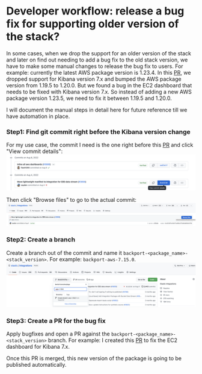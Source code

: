 # Developer workflow: release a bug fix for supporting older version of the stack?

In some cases, when we drop the support for an older version of the stack and later on find
out needing to add a bug fix to the old stack version, we have to make some manual changes
to release the bug fix to users. For example: currently the latest AWS package version is
1.23.4. In this [PR](https://github.com/elastic/integrations/pull/3688), we dropped support
for Kibana version 7.x and bumped the AWS package version from 1.19.5 to 1.20.0. But we found
a bug in the EC2 dashboard that needs to be fixed with Kibana version 7.x. So instead of
adding a new AWS package version 1.23.5, we need to fix it between 1.19.5 and 1.20.0.

I will document the manual steps in detail here for future reference till we have automation
in place.

### Step1: Find git commit right before the Kibana version change
For my use case, the commit I need is the one right before this
[PR](https://github.com/elastic/integrations/pull/3688) and click "View commit details":
![alt text](./images/find_commit.png)

Then click "Browse files" to go to the actual commit:
![alt text](./images/browse_file.png)

### Step2: Create a branch
Create a branch out of the commit and name it `backport-<package_name>-<stack_version>`.
For example: `backport-aws-7.15.0`.
![alt text](./images/create_branch.png)

### Step3: Create a PR for the bug fix
Apply bugfixes and open a PR against the `backport-<package_name>-<stack_version>` branch.
For example: I created this [PR](https://github.com/elastic/integrations/pull/4162) to fix
the EC2 dashboard for Kibana 7.x.

Once this PR is merged, this new version of the package is going to be published automatically.
